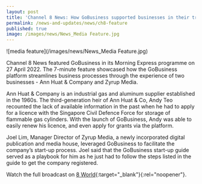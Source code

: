 ```yaml
---
layout: post
title: 'Channel 8 News: How GoBusiness supported businesses in their transformation'
permalink: /news-and-updates/news/ch8-feature
published: true
image: /images/news/News_Media Feature.jpg
---
```


<!-- TODO: Check with YX on the actual "preview" property. Might need to remove for this particular tag -->
![media feature](/images/news/News_Media Feature.jpg)

Channel 8 News featured GoBusiness in its Morning Express programme on 27 April 2022. The 7-minute feature showcased how the GoBusiness platform streamlines business processes through the experience of two businesses - Ann Huat & Company and Zyrup Media.

Ann Huat & Company is an industrial gas and aluminum supplier established in the 1960s. The third-generation heir of Ann Huat & Co, Andy Teo recounted the lack of available information in the past when he had to apply for a licence with the Singapore Civil Defence Force for storage of flammable gas cylinders. With the launch of GoBusiness, Andy was able to easily renew his licence, and even apply for grants via the platform.

Joel Lim, Manager Director of Zyrup Media, a newly incorporated digital publication and media house, leveraged GoBusiness to facilitate the company’s start-up process. Joel said that the GoBusiness start-up guide served as a playbook for him as he just had to follow the steps listed in the guide to get the company registered.  

Watch the full broadcast on [8 World](https://www.8world.com/stories/morning-express/spotlight-govtech-gobusiness-1793171){:target="\_blank"}{:rel="noopener"}.


<script src="/jquery/jquery.min.js"></script>
<script src="/jquery/bp-menu-new-tab.js"></script>
